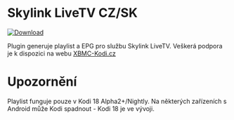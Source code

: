 
# Skylink LiveTV CZ/SK
[![Download](https://img.shields.io/badge/download%20plugin-0.0.6-blue.svg?style=flat-square)](https://github.com/Sorien/plugin.video.sl/releases/download/0.0.6/plugin.video.sl.zip)

Plugin generuje playlist a EPG pro službu Skylink LiveTV. Veškerá podpora je k dispozici na webu [XBMC-Kodi.cz](http://www.xbmc-kodi.cz/prispevek-skylink-livetv-addon-beta)
# Upozornění
Playlist funguje pouze v Kodi 18 Alpha2+/Nightly. Na některých zařízeních s Android může Kodi spadnout - Kodi 18 je ve vývoji.

